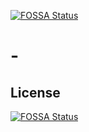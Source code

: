 [![FOSSA Status](https://app.fossa.com/api/projects/git%2Bgithub.com%2FbertGPT-feng%2F-.svg?type=shield)](https://app.fossa.com/projects/git%2Bgithub.com%2FbertGPT-feng%2F-?ref=badge_shield)

# -

## License
[![FOSSA Status](https://app.fossa.com/api/projects/git%2Bgithub.com%2FbertGPT-feng%2F-.svg?type=large)](https://app.fossa.com/projects/git%2Bgithub.com%2FbertGPT-feng%2F-?ref=badge_large)